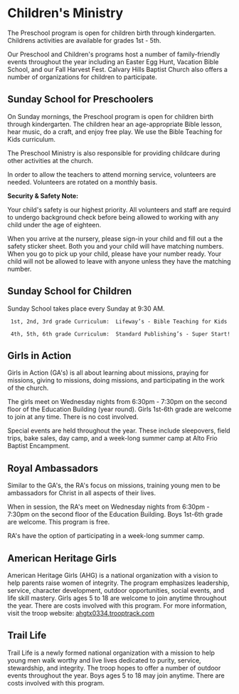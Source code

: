 # Children's Ministry

The Preschool program is open for children birth through kindergarten. Childrens activities are available for grades 1st - 5th.

Our Preschool and Children's programs host a number of family-friendly events throughout the year including an Easter Egg Hunt, Vacation Bible School, and our Fall Harvest Fest. Calvary Hills Baptist Church also offers a number of organizations for children to participate.

## Sunday School for Preschoolers

On Sunday mornings, the Preschool program is open for children birth through kindergarten. The children hear an age-appropriate Bible lesson, hear music, do a craft, and enjoy free play. We use the Bible Teaching for Kids curriculum.

The Preschool Ministry is also responsible for providing childcare during other activities at the church.

In order to allow the teachers to attend morning service, volunteers are needed. Volunteers are rotated on a monthly basis. 

**Security & Safety Note:**

Your child's safety is our highest priority. All volunteers and staff are requird to undergo background check before being allowed to working with any child under the age of eighteen.

When you arrive at the nursery, please sign-in your child and fill out a the safety sticker sheet. Both you and your child will have matching numbers. When you go to pick up your child, please have your number ready. Your child will not be allowed to leave with anyone unless they have the matching number.


## Sunday School for Children

Sunday School takes place every Sunday at 9:30 AM.

     1st, 2nd, 3rd grade Curriculum:  Lifeway’s - Bible Teaching for Kids

     4th, 5th, 6th grade Curriculum:  Standard Publishing’s - Super Start!

## Girls in Action

Girls in Action (GA's) is all about learning about missions, praying for missions, giving to missions, doing missions, and participating in the work of the church.

The girls meet on Wednesday nights from 6:30pm - 7:30pm on the second floor of the Education Building (year round). Girls 1st-6th grade are welcome to join at any time. There is no cost involved.

Special events are held throughout the year. These include sleepovers, field trips, bake sales, day camp, and a week-long summer camp at Alto Frio Baptist Encampment.

## Royal Ambassadors

Similar to the GA's, the RA's focus on missions, training young men to be ambassadors for Christ in all aspects of their lives.

When in session, the RA's meet on Wednesday nights from 6:30pm - 7:30pm on the second floor of the Education Building. Boys 1st-6th grade are welcome. This program is free.

RA's have the option of participating in a week-long summer camp.

## American Heritage Girls

American Heritage Girls (AHG) is a national organization with a vision to help parents raise women of integrity. The program emphasizes leadership, service, character development, outdoor opportunities, social events, and life skill mastery. Girls ages 5 to 18 are welcome to join anytime throughout the year. There are costs involved with this program. For more information, visit the troop website: [ahgtx0334.trooptrack.com](https://ahgtx0334.trooptrack.com/)

## Trail Life

Trail Life is a newly formed national organization with a mission to help young men walk worthy and live lives dedicated to purity, service, stewardship, and integrity. The troop hopes to offer a number of outdoor events throughout the year. Boys ages 5 to 18 may join anytime. There are costs involved with this program.
